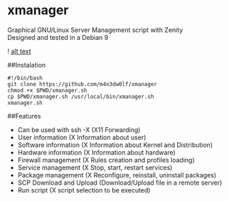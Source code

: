 # xmanager
Graphical GNU/Linux Server Management script with Zenity</br>
Designed and tested in a Debian 9

! [alt text](xmanager.png)

##Instalation
```
#!/bin/bash
git clone https://github.com/m4n3dw0lf/xmanager
chmod +x $PWD/xmanager.sh
cp $PWD/xmanager.sh /usr/local/bin/xmanager.sh
xmanager.sh
```

##Features

 - Can be used with ssh -X (X11 Forwarding)
 - User information (X Information about user)
 - Software information (X Information about Kernel and Distribution)
 - Hardware information (X Information about hardware)
 - Firewall management (X Rules creation and profiles loading)
 - Service management (X Stop, start, restart services)
 - Package management (X Reconfigure, reinstall, uninstall packages)
 - SCP Download and Upload (Download/Upload file in a remote server)
 - Run script (X script selection to be executed)
